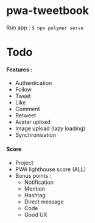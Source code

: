 # pwa-tweetbook

Run app : `$ npx polymer serve`

# Todo

#### Features :
- Authentication
- Follow
- Tweet
- Like
- Comment
- Retweet
- Avatar upload
- Image upload (lazy loading)
- Synchronisation

#### Score
- Project
- PWA lighthouse score (ALL)
- Bonus points :
  - Notification
  - Mention
  - Hashtag
  - Direct message
  - Code
  - Good UX